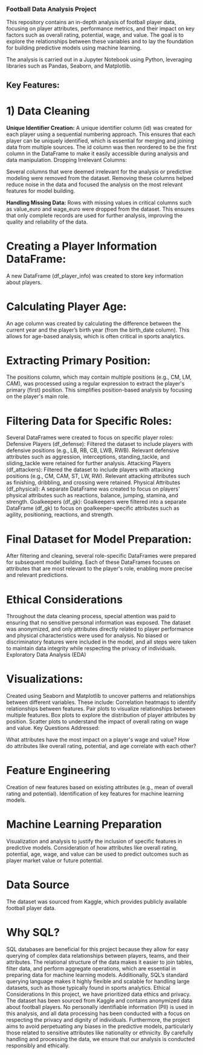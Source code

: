 ### Football Data Analysis Project
This repository contains an in-depth analysis of football player data, focusing on player attributes, performance metrics, and their impact on key factors such as overall rating, potential, wage, and value. The goal is to explore the relationships between these variables and to lay the foundation for building predictive models using machine learning.

The analysis is carried out in a Jupyter Notebook using Python, leveraging libraries such as Pandas, Seaborn, and Matplotlib.

## Key Features:
# 1) Data Cleaning

**Unique Identifier Creation:**
A unique identifier column (id) was created for each player using a sequential numbering approach. This ensures that each player can be uniquely identified, which is essential for merging and joining data from multiple sources.
The id column was then reordered to be the first column in the DataFrame to make it easily accessible during analysis and data manipulation.
Dropping Irrelevant Columns:

Several columns that were deemed irrelevant for the analysis or predictive modeling were removed from the dataset.
Removing these columns helped reduce noise in the data and focused the analysis on the most relevant features for model building.

**Handling Missing Data:**
Rows with missing values in critical columns such as value_euro and wage_euro were dropped from the dataset. This ensures that only complete records are used for further analysis, improving the quality and reliability of the data.

# Creating a Player Information DataFrame:
A new DataFrame (df_player_info) was created to store key information about players.

# Calculating Player Age:
An age column was created by calculating the difference between the current year and the player’s birth year (from the birth_date column). This allows for age-based analysis, which is often critical in sports analytics.

# Extracting Primary Position:
The positions column, which may contain multiple positions (e.g., CM, LM, CAM), was processed using a regular expression to extract the player's primary (first) position. This simplifies position-based analysis by focusing on the player's main role.

# Filtering Data for Specific Roles:
Several DataFrames were created to focus on specific player roles:
Defensive Players (df_defense): Filtered the dataset to include players with defensive positions (e.g., LB, RB, CB, LWB, RWB). Relevant defensive attributes such as aggression, interceptions, standing_tackle, and sliding_tackle were retained for further analysis.
Attacking Players (df_attackers): Filtered the dataset to include players with attacking positions (e.g., CM, CAM, ST, LW, RW). Relevant attacking attributes such as finishing, dribbling, and crossing were retained.
Physical Attributes (df_physical): A separate DataFrame was created to focus on players' physical attributes such as reactions, balance, jumping, stamina, and strength.
Goalkeepers (df_gk): Goalkeepers were filtered into a separate DataFrame (df_gk) to focus on goalkeeper-specific attributes such as agility, positioning, reactions, and strength.

# Final Dataset for Model Preparation:
After filtering and cleaning, several role-specific DataFrames were prepared for subsequent model building. Each of these DataFrames focuses on attributes that are most relevant to the player's role, enabling more precise and relevant predictions.

# Ethical Considerations
Throughout the data cleaning process, special attention was paid to ensuring that no sensitive personal information was exposed.
The dataset was anonymized, and only attributes directly related to player performance and physical characteristics were used for analysis.
No biased or discriminatory features were included in the model, and all steps were taken to maintain data integrity while respecting the privacy of individuals.
Exploratory Data Analysis (EDA)

# Visualizations:
Created using Seaborn and Matplotlib to uncover patterns and relationships between different variables.
These include:
Correlation heatmaps to identify relationships between features.
Pair plots to visualize relationships between multiple features.
Box plots to explore the distribution of player attributes by position.
Scatter plots to understand the impact of overall rating on wage and value.
Key Questions Addressed:

What attributes have the most impact on a player's wage and value?
How do attributes like overall rating, potential, and age correlate with each other?


# Feature Engineering
Creation of new features based on existing attributes (e.g., mean of overall rating and potential).
Identification of key features for machine learning models.

# Machine Learning Preparation
Visualization and analysis to justify the inclusion of specific features in predictive models.
Consideration of how attributes like overall rating, potential, age, wage, and value can be used to predict outcomes such as player market value or future potential.

# Data Source
The dataset was sourced from Kaggle, which provides publicly available football player data.

# Why SQL?
SQL databases are beneficial for this project because they allow for easy querying of complex data relationships between players, teams, and their attributes.
The relational structure of the data makes it easier to join tables, filter data, and perform aggregate operations, which are essential in preparing data for machine learning models.
Additionally, SQL’s standard querying language makes it highly flexible and scalable for handling large datasets, such as those typically found in sports analytics.
Ethical Considerations
In this project, we have prioritized data ethics and privacy.
The dataset has been sourced from Kaggle and contains anonymized data about football players.
No personally identifiable information (PII) is used in this analysis, and all data processing has been conducted with a focus on respecting the privacy and dignity of individuals.
Furthermore, the project aims to avoid perpetuating any biases in the predictive models, particularly those related to sensitive attributes like nationality or ethnicity.
By carefully handling and processing the data, we ensure that our analysis is conducted responsibly and ethically.